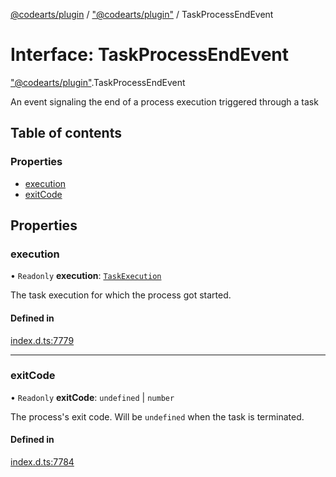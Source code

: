 [@codearts/plugin](../README.md) / ["@codearts/plugin"](../modules/_codearts_plugin_.md) / TaskProcessEndEvent

# Interface: TaskProcessEndEvent

["@codearts/plugin"](../modules/_codearts_plugin_.md).TaskProcessEndEvent

An event signaling the end of a process execution
triggered through a task

## Table of contents

### Properties

- [execution](codearts_plugin_.TaskProcessEndEvent.md#execution)
- [exitCode](codearts_plugin_.TaskProcessEndEvent.md#exitcode)

## Properties

### execution

• `Readonly` **execution**: [`TaskExecution`](codearts_plugin_.TaskExecution.md)

The task execution for which the process got started.

#### Defined in

[index.d.ts:7779](https://github.com/xyz-fish/cloudide-plugin-api/blob/9927cd6/index.d.ts#L7779)

___

### exitCode

• `Readonly` **exitCode**: `undefined` \| `number`

The process's exit code. Will be `undefined` when the task is terminated.

#### Defined in

[index.d.ts:7784](https://github.com/xyz-fish/cloudide-plugin-api/blob/9927cd6/index.d.ts#L7784)
